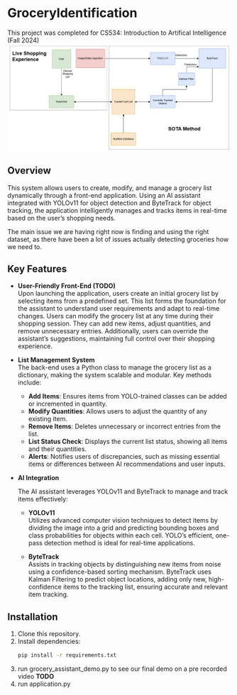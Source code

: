 # GroceryIdentification
This project was completed for CS534: Introduction to Artifical Intelligence (Fall 2024)
![Flowchart](flowchart.png)
## **Overview**
This system allows users to create, modify, and manage a grocery list dynamically through a front-end application. Using an AI assistant integrated with YOLOv11 for object detection and ByteTrack for object tracking, the application intelligently manages and tracks items in real-time based on the user’s shopping needs.

The main issue we are having right now is finding and using the right dataset, as there have been a lot of issues actually detecting groceries how we need to.

## Key Features

- **User-Friendly Front-End (TODO)**  
  Upon launching the application, users create an initial grocery list by selecting items from a predefined set. This list forms the foundation for the assistant to understand user requirements and adapt to real-time changes.   Users can modify the grocery list at any time during their shopping session. They can add new items, adjust quantities, and remove unnecessary entries. Additionally, users can override the assistant’s suggestions, maintaining full control over their shopping experience.

- **List Management System**  
  The back-end uses a Python class to manage the grocery list as a dictionary, making the system scalable and modular. Key methods include:
  - **Add Items**: Ensures items from YOLO-trained classes can be added or incremented in quantity.
  - **Modify Quantities**: Allows users to adjust the quantity of any existing item.
  - **Remove Items**: Deletes unnecessary or incorrect entries from the list.
  - **List Status Check**: Displays the current list status, showing all items and their quantities.
  - **Alerts**: Notifies users of discrepancies, such as missing essential items or differences between AI recommendations and user inputs.

- **AI Integration**

    The AI assistant leverages YOLOv11 and ByteTrack to manage and track items effectively:

    - **YOLOv11**  
    Utilizes advanced computer vision techniques to detect items by dividing the image into a grid and predicting bounding boxes and class probabilities for objects within each cell. YOLO’s efficient, one-pass detection method is ideal for real-time applications.

    - **ByteTrack**  
    Assists in tracking objects by distinguishing new items from noise using a confidence-based sorting mechanism. ByteTrack uses Kalman Filtering to predict object locations, adding only new, high-confidence items to the tracking list, ensuring accurate and relevant item tracking.

## Installation

1. Clone this repository.
2. Install dependencies:
   ```bash
   pip install -r requirements.txt
3. run grocery_assistant_demo.py to see our final demo on a pre recorded video **TODO** 
4. run application.py